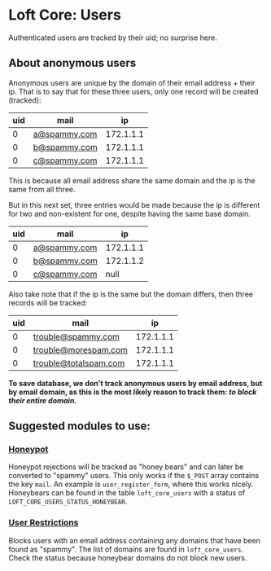 # Loft Core: Users

Authenticated users are tracked by their uid; no surprise here.

## About anonymous users

Anonymous users are unique by the domain of their email address + their ip.  That is to say that for these three users, only one record will be created (tracked):

| uid | mail | ip |
|----------|----------|----------|
0 | a@spammy.com | 172.1.1.1
0 | b@spammy.com | 172.1.1.1
0 | c@spammy.com | 172.1.1.1

This is because all email address share the same domain and the ip is the same from all three.

But in this next set, three entries would be made because the ip is different for two and non-existent for one, despite having the same base domain.

| uid | mail | ip |
|----------|----------|----------|
0 | a@spammy.com | 172.1.1.1
0 | b@spammy.com | 172.1.1.2
0 | c@spammy.com | null

Also take note that if the ip is the same but the domain differs, then three records will be tracked:

| uid | mail | ip |
|----------|----------|----------|
0 | trouble@spammy.com | 172.1.1.1
0 | trouble@morespam.com | 172.1.1.1
0 | trouble@totalspam.com | 172.1.1.1

**To save database, we don't track anonymous users by email address, but by email domain, as this is the most likely reason to track them: _to block their entire domain._**
## Suggested modules to use:

### [Honeypot](https://www.drupal.org/project/honeypot)

Honeypot rejections will be tracked as "honey bears" and can later be converted to "spammy" users.  This only works if the `$_POST` array contains the key `mail`.  An example is `user_register_form`, where this works nicely.  Honeybears can be found in the table `loft_core_users` with a status of `LOFT_CORE_USERS_STATUS_HONEYBEAR`.

### [User Restrictions](https://www.drupal.org/project/user_restrictions)

Blocks users with an email address containing any domains that have been found as "spammy".  The list of domains are found in `loft_core_users`.  Check the status because honeybear domains do not block new users.
